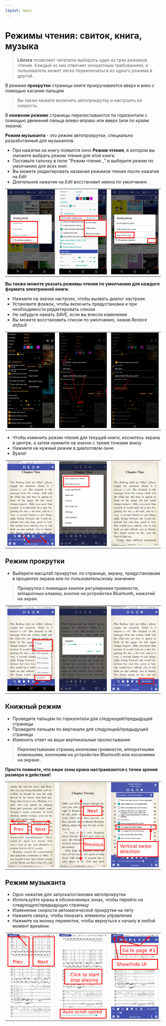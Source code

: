 ```yaml
---
layout: main
---
```


# Режимы чтения: свиток, книга, музыка

> **Librera** позволяет читателю выбирать один из трех режимов чтения. Каждый из них отвечает конкретным требованиям, и пользователь может легко переключаться из одного режима в другой.

В режиме **прокрутки** страницы книги прокручиваются вверх и вниз с помощью касания пальцем

> Вы также можете включить автопрокрутку и настроить ее скорость.

В **книжном режиме** страницы перелистываются по горизонтали с помощью движений пальца влево-вправо или вверх (или по краям экрана)

**Режим музыканта** - это режим автопрокрутки, специально разработанный для музыкантов.

* При нажатии на книгу появится окно **Режим чтения**, в котором вы сможете выбрать режим чтения для этой книги.
* Поставьте галочку в поле &quot;Режим чтения _&quot; и выберите режим по умолчанию для всех книг.
* Вы можете редактировать названия режимов чтения после нажатия на _Edit_
* Длительное нажатие на _Edit_ восстановит имена по умолчанию

||||
|-|-|-|
|![](1.png)|![](2.png)|![](3.png)|

**Вы также можете указать режимы чтения по умолчанию для каждого формата электронной книги.**

* Нажмите на значок настроек, чтобы вызвать диалог настроек.
* Установите флажок, чтобы включить предустановки и при необходимости редактировать списки
* Не забудьте нажать _SAVE_, если вы внесли изменения
* Вы можете восстановить списки по умолчанию, нажав _Restore default_

||||
|-|-|-|
|![](1a.jpg)|![](2a.jpg)|![](3a.jpg)|

* Чтобы изменить режим чтения для текущей книги, коснитесь экрана в центре, а затем нажмите на значок с тремя точками внизу
* Нажмите на нужный режим в диалоговом окне.
* Вуаля!

||||
|-|-|-|
|![](4.png)|![](5.png)|![](6.png)|

## Режим прокрутки
* Выберите масштаб прокрутки: по странице, экрану, предустановкам в процентах экрана или по пользовательскому значению

> **Прокрутка с помощью кнопок регулировки громкости, аппаратных клавиш, кнопок на устройстве Bluetooth, нажатий на экран.**

||||
|-|-|-|
|![](7.png)|![](8.png)|![](9.png)|

## Книжный режим
* Проведите пальцем по горизонтали для следующей/предыдущей страницы
* Проведите пальцем по вертикали для следующей/предыдущей страницы
* Изменить ответ на ваши вертикальные пролистывания
> **Перелистывание страниц кнопками громкости, аппаратными клавишами, кнопками на устройстве Bluetooth или касаниями на экране.**

**Просто помните, что ваши зоны крана настраиваются с точки зрения размера и действия!**

||||
|-|-|-|
|![](10.png)|![](11.png)|![](12.png)|

## Режим музыканта
* Одно нажатие для запуска/остановки автопрокрутки
* Используйте краны в обозначенных зонах, чтобы перейти на следующую/предыдущую страницу
* Изменение скорости автоматической прокрутки на лету
* Нажмите сверху, чтобы показать элементы управления
* Нажмите на иконку перемотки, чтобы вернуться к началу в любой момент времени.

||||
|-|-|-|
|![](13.png)|![](14.png)|![](15.png)|
